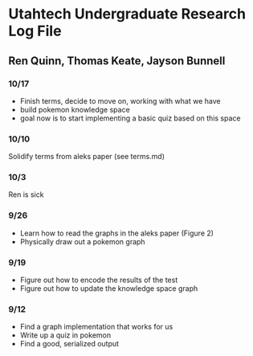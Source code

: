 # Utahtech Undergraduate Research Log File

## Ren Quinn, Thomas Keate, Jayson Bunnell

### 10/17

- Finish terms, decide to move on, working with what we have
- build pokemon knowledge space
- goal now is to start implementing a basic quiz based on this space

### 10/10

Solidify terms from aleks paper (see terms.md)

### 10/3

Ren is sick

### 9/26

- Learn how to read the graphs in the aleks paper (Figure 2)
- Physically draw out a pokemon graph

### 9/19

- Figure out how to encode the results of the test
- Figure out how to update the knowledge space graph

### 9/12

- Find a graph implementation that works for us
- Write up a quiz in pokemon
- Find a good, serialized output
